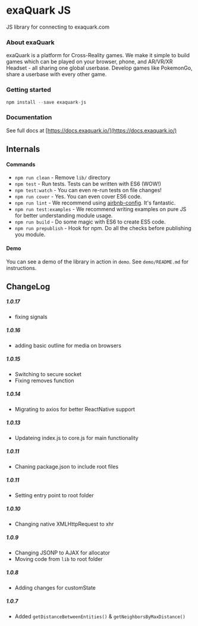 # exaQuark JS

JS library for connecting to exaquark.com

### About exaQuark

exaQuark is a platform for Cross-Reality games.
We make it simple to build games which can be played on your browser, phone, and AR/VR/XR Headset - all sharing one global userbase.
Develop games like PokemonGo, share a userbase with every other game.

### Getting started

```javascript
npm install --save exaquark-js
```

### Documentation

See full docs at [https://docs.exaquark.io/](https://docs.exaquark.io/)



## Internals

#### Commands

- `npm run clean` - Remove `lib/` directory
- `npm test` - Run tests. Tests can be written with ES6 (WOW!)
- `npm test:watch` - You can even re-run tests on file changes!
- `npm run cover` - Yes. You can even cover ES6 code.
- `npm run lint` - We recommend using [airbnb-config](https://github.com/airbnb/javascript/tree/master/packages/eslint-config-airbnb). It's fantastic.
- `npm run test:examples` - We recommend writing examples on pure JS for better understanding module usage.
- `npm run build` - Do some magic with ES6 to create ES5 code.
- `npm run prepublish` - Hook for npm. Do all the checks before publishing you module.


#### Demo

You can see a demo of the library in action in `demo`. See `demo/README.md` for instructions.

## ChangeLog

##### 1.0.17

- fixing signals

##### 1.0.16

- adding basic outline for media on browsers

##### 1.0.15

- Switching to secure socket
- Fixing removes function

##### 1.0.14

- Migrating to axios for better ReactNative support

##### 1.0.13

- Updateing index.js to core.js for main functionality

##### 1.0.11

- Chaning package.json to include root files

##### 1.0.11

- Setting entry point to root folder

##### 1.0.10

- Changing native XMLHttpRequest to xhr

##### 1.0.9

- Changing JSONP to AJAX for allocator
- Moving code from `lib` to root folder

##### 1.0.8

- Adding changes for customState

##### 1.0.7

- Added `getDistanceBetweenEntities()` & `getNeighborsByMaxDistance()`
